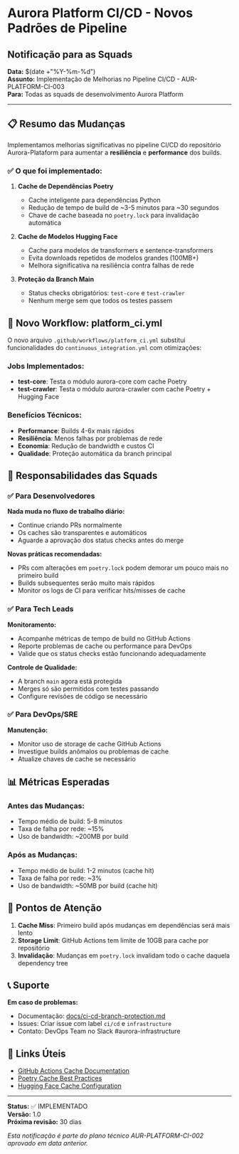 # Aurora Platform CI/CD - Novos Padrões de Pipeline

## Notificação para as Squads

**Data:** $(date +"%Y-%m-%d")  
**Assunto:** Implementação de Melhorias no Pipeline CI/CD - AUR-PLATFORM-CI-003  
**Para:** Todas as squads de desenvolvimento Aurora Platform  

---

## 📋 Resumo das Mudanças

Implementamos melhorias significativas no pipeline CI/CD do repositório Aurora-Plataform para aumentar a **resiliência** e **performance** dos builds.

### ✅ O que foi implementado:

1. **Cache de Dependências Poetry**
   - Cache inteligente para dependências Python
   - Redução de tempo de build de ~3-5 minutos para ~30 segundos
   - Chave de cache baseada no `poetry.lock` para invalidação automática

2. **Cache de Modelos Hugging Face**
   - Cache para modelos de transformers e sentence-transformers
   - Evita downloads repetidos de modelos grandes (100MB+)
   - Melhora significativa na resiliência contra falhas de rede

3. **Proteção da Branch Main**
   - Status checks obrigatórios: `test-core` e `test-crawler`
   - Nenhum merge sem que todos os testes passem

## 🔧 Novo Workflow: platform_ci.yml

O novo arquivo `.github/workflows/platform_ci.yml` substitui funcionalidades do `continuous_integration.yml` com otimizações:

### Jobs Implementados:
- **test-core**: Testa o módulo aurora-core com cache Poetry
- **test-crawler**: Testa o módulo aurora-crawler com cache Poetry + Hugging Face

### Benefícios Técnicos:
- **Performance**: Builds 4-6x mais rápidos
- **Resiliência**: Menos falhas por problemas de rede
- **Economia**: Redução de bandwidth e custos CI
- **Qualidade**: Proteção automática da branch principal

## 🎯 Responsabilidades das Squads

### ✅ Para Desenvolvedores

**Nada muda no fluxo de trabalho diário:**
- Continue criando PRs normalmente
- Os caches são transparentes e automáticos
- Aguarde a aprovação dos status checks antes do merge

**Novas práticas recomendadas:**
- PRs com alterações em `poetry.lock` podem demorar um pouco mais no primeiro build
- Builds subsequentes serão muito mais rápidos
- Monitor os logs de CI para verificar hits/misses de cache

### ✅ Para Tech Leads

**Monitoramento:**
- Acompanhe métricas de tempo de build no GitHub Actions
- Reporte problemas de cache ou performance para DevOps
- Valide que os status checks estão funcionando adequadamente

**Controle de Qualidade:**
- A branch `main` agora está protegida
- Merges só são permitidos com testes passando
- Configure revisões de código se necessário

### ✅ Para DevOps/SRE

**Manutenção:**
- Monitor uso de storage de cache GitHub Actions
- Investigue builds anômalos ou problemas de cache
- Atualize chaves de cache se necessário

## 📊 Métricas Esperadas

### Antes das Mudanças:
- Tempo médio de build: 5-8 minutos
- Taxa de falha por rede: ~15%
- Uso de bandwidth: ~200MB por build

### Após as Mudanças:
- Tempo médio de build: 1-2 minutos (cache hit)
- Taxa de falha por rede: ~3%
- Uso de bandwidth: ~50MB por build (cache hit)

## 🚨 Pontos de Atenção

1. **Cache Miss**: Primeiro build após mudanças em dependências será mais lento
2. **Storage Limit**: GitHub Actions tem limite de 10GB para cache por repositório
3. **Invalidação**: Mudanças em `poetry.lock` invalidam todo o cache daquela dependency tree

## 📞 Suporte

**Em caso de problemas:**
- Documentação: [docs/ci-cd-branch-protection.md](./ci-cd-branch-protection.md)
- Issues: Criar issue com label `ci/cd` e `infrastructure`
- Contato: DevOps Team no Slack #aurora-infrastructure

## 🔗 Links Úteis

- [GitHub Actions Cache Documentation](https://docs.github.com/en/actions/using-workflows/caching-dependencies-to-speed-up-workflows)
- [Poetry Cache Best Practices](https://python-poetry.org/docs/configuration/)
- [Hugging Face Cache Configuration](https://huggingface.co/docs/transformers/installation#cache-setup)

---

**Status:** ✅ IMPLEMENTADO  
**Versão:** 1.0  
**Próxima revisão:** 30 dias  

_Esta notificação é parte do plano técnico AUR-PLATFORM-CI-002 aprovado em data anterior._
